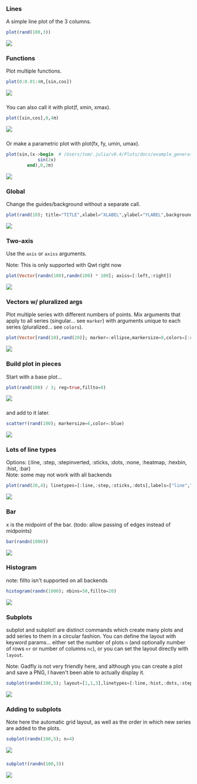 ### Lines

A simple line plot of the 3 columns.

```julia
plot(rand(100,3))
```

![](../img/unicodeplots/unicodeplots_example_1.png)

### Functions

Plot multiple functions.

```julia
plot(0:0.01:4π,[sin,cos])
```

![](../img/unicodeplots/unicodeplots_example_2.png)

### 

You can also call it with plot(f, xmin, xmax).

```julia
plot([sin,cos],0,4π)
```

![](../img/unicodeplots/unicodeplots_example_3.png)

### 

Or make a parametric plot with plot(fx, fy, umin, umax).

```julia
plot(sin,(x->begin  # /Users/tom/.julia/v0.4/Plots/docs/example_generation.jl, line 33:
            sin(2x)
        end),0,2π)
```

![](../img/unicodeplots/unicodeplots_example_4.png)

### Global

Change the guides/background without a separate call.

```julia
plot(rand(10); title="TITLE",xlabel="XLABEL",ylabel="YLABEL",background_color=RGB(0.5,0.5,0.5))
```

![](../img/unicodeplots/unicodeplots_example_5.png)

### Two-axis

Use the `axis` or `axiss` arguments.

Note: This is only supported with Qwt right now

```julia
plot(Vector[randn(100),randn(100) * 100]; axiss=[:left,:right])
```

![](../img/unicodeplots/unicodeplots_example_6.png)

### Vectors w/ pluralized args

Plot multiple series with different numbers of points.  Mix arguments that apply to all series (singular... see `marker`) with arguments unique to each series (pluralized... see `colors`).

```julia
plot(Vector[rand(10),rand(20)]; marker=:ellipse,markersize=8,colors=[:red,:blue])
```

![](../img/unicodeplots/unicodeplots_example_7.png)

### Build plot in pieces

Start with a base plot...

```julia
plot(rand(100) / 3; reg=true,fillto=0)
```

![](../img/unicodeplots/unicodeplots_example_8.png)

### 

and add to it later.

```julia
scatter!(rand(100); markersize=6,color=:blue)
```

![](../img/unicodeplots/unicodeplots_example_9.png)

### Lots of line types

Options: (:line, :step, :stepinverted, :sticks, :dots, :none, :heatmap, :hexbin, :hist, :bar)  
Note: some may not work with all backends

```julia
plot(rand(20,4); linetypes=[:line,:step,:sticks,:dots],labels=["line","step","sticks","dots"])
```

![](../img/unicodeplots/unicodeplots_example_11.png)

### Bar

x is the midpoint of the bar. (todo: allow passing of edges instead of midpoints)

```julia
bar(randn(1000))
```

![](../img/unicodeplots/unicodeplots_example_12.png)

### Histogram

note: fillto isn't supported on all backends

```julia
histogram(randn(1000); nbins=50,fillto=20)
```

![](../img/unicodeplots/unicodeplots_example_13.png)

### Subplots

  subplot and subplot! are distinct commands which create many plots and add series to them in a circular fashion.
  You can define the layout with keyword params... either set the number of plots `n` (and optionally number of rows `nr` or 
  number of columns `nc`), or you can set the layout directly with `layout`.  

  Note: Gadfly is not very friendly here, and although you can create a plot and save a PNG, I haven't been able to actually display it.


```julia
subplot(randn(100,5); layout=[1,1,3],linetypes=[:line,:hist,:dots,:step,:bar],nbins=10,legend=false)
```

![](../img/unicodeplots/unicodeplots_example_14.png)

### Adding to subplots

Note here the automatic grid layout, as well as the order in which new series are added to the plots.

```julia
subplot(randn(100,5); n=4)
```

![](../img/unicodeplots/unicodeplots_example_15.png)

### 



```julia
subplot!(randn(100,3))
```

![](../img/unicodeplots/unicodeplots_example_16.png)

